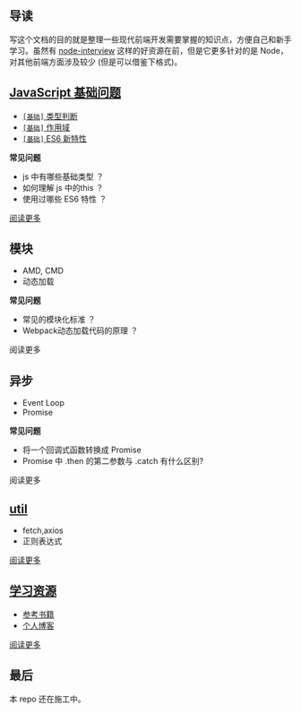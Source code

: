 ## 导读
写这个文档的目的就是整理一些现代前端开发需要掌握的知识点，方便自己和新手学习。虽然有 [node-interview](https://github.com/ElemeFE/node-interview/tree/master/sections/zh-cn) 这样的好资源在前，但是它更多针对的是 Node，对其他前端方面涉及较少 (但是可以借鉴下格式)。


## [JavaScript 基础问题](/sections/common.md)

* [`[基础]` 类型判断](/sections/common.md#类型判断)
* [`[基础]` 作用域](/sections/common.md#作用域)
* [`[基础]` ES6 新特性](/sections/common.md#es6)

**常见问题**

* js 中有哪些基础类型 ？
* 如何理解 js 中的this ？
* 使用过哪些 ES6 特性 ？

[阅读更多](/sections/common.md)

## 模块

* AMD, CMD
* 动态加载

**常见问题**

* 常见的模块化标准 ？
* Webpack动态加载代码的原理 ？

阅读更多

## 异步

* Event Loop
* Promise

**常见问题**

* 将一个回调式函数转换成 Promise 
* Promise 中 .then 的第二参数与 .catch 有什么区别?

阅读更多

## [util](/sections/util.md)

* fetch,axios
* 正则表达式

[阅读更多](/sections/util.md)


## [学习资源](/sections/resources.md)

* [参考书籍](/sections/resources.md#书籍)
* [个人博客](/sections/resources.md#个人博客)

[阅读更多](/sections/resources.md)

## 最后

本 repo 还在施工中。
